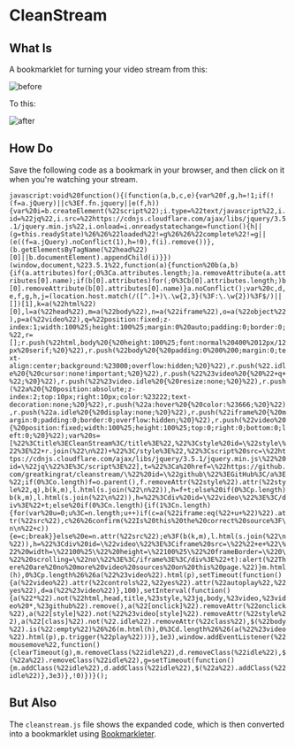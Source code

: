 # CleanStream

## What Is

A bookmarklet for turning your video stream from this:

![before](https://i.imgur.com/RNwsjzQ.png)

To this:

![after](https://i.imgur.com/2pVCi3e.png)

## How Do

Save the following code as a bookmark in your browser, and then click on it when you're watching your stream.

`javascript:void%20function(){(function(a,b,c,e){var%20f,g,h=!1;if(!(f=a.jQuery)||c%3Ef.fn.jquery||e(f,h)){var%20i=b.createElement(%22script%22);i.type=%22text/javascript%22,i.id=%22jq%22,i.src=%22https://cdnjs.cloudflare.com/ajax/libs/jquery/3.5.1/jquery.min.js%22,i.onload=i.onreadystatechange=function(){h||(g=this.readyState)%26%26%22loaded%22!=g%26%26%22complete%22!=g||(e((f=a.jQuery).noConflict(1),h=!0),f(i).remove())},(b.getElementsByTagName(%22head%22)[0]||b.documentElement).appendChild(i)}})(window,document,%223.5.1%22,function(a){function%20b(a,b){if(a.attributes)for(;0%3Ca.attributes.length;)a.removeAttribute(a.attributes[0].name);if(b[0].attributes)for(;0%3Cb[0].attributes.length;)b[0].removeAttribute(b[0].attributes[0].name)}a.noConflict();var%20c,d,e,f,g,h,j=(location.host.match(/([^.]+)\.\w{2,3}(%3F:\.\w{2})%3F$/)||[])[1],k=a(%22html%22)[0],l=a(%22head%22),m=a(%22body%22),n=a(%22iframe%22),o=a(%22object%22),p=a(%22video%22),q=%22position:fixed;z-index:1;width:100%25;height:100%25;margin:0%20auto;padding:0;border:0;%22,r=[];r.push(%22html,body%20{%20height:100%25;font:normal%20400%2012px/12px%20serif;%20}%22),r.push(%22body%20{%20padding:0%200%200;margin:0;text-align:center;background:%23000;overflow:hidden;%20}%22),r.push(%22.idle%20{%20cursor:none!important;%20}%22),r.push(%22%23video%20{%20%22+q+%22;%20}%22),r.push(%22%23video.idle%20{%20resize:none;%20}%22),r.push(%22a%20{%20position:absolute;z-index:2;top:10px;right:10px;color:%23222;text-decoration:none;%20}%22),r.push(%22a:hover%20{%20color:%23666;%20}%22),r.push(%22a.idle%20{%20display:none;%20}%22),r.push(%22iframe%20{%20margin:0;padding:0;border:0;overflow:hidden;%20}%22),r.push(%22video%20{%20position:fixed;width:100%25;height:100%25;top:0;right:0;bottom:0;left:0;%20}%22);var%20s=[%22%3Ctitle%3ECleanStream%3C/title%3E%22,%22%3Cstyle%20id=\%22style\%22%3E%22+r.join(%22\n%22)+%22%3C/style%3E%22,%22%3Cscript%20src=\%22https://cdnjs.cloudflare.com/ajax/libs/jquery/3.5.1/jquery.min.js\%22%20id=\%22jq\%22%3E%3C/script%3E%22],t=%22%3Ca%20href=\%22https://github.com/greatkingrat/cleanstream/\%22%20id=\%22github\%22%3EGitHub%3C/a%3E%22;if(0%3Co.length)f=o.parent(),f.removeAttr(%22style%22).attr(%22style%22,q),b(k,m),l.html(s.join(%22\n%22)),h=f+t;else%20if(0%3Cp.length)b(k,m),l.html(s.join(%22\n%22)),h=%22%3Cdiv%20id=\%22video\%22%3E%3C/div%3E%22+t;else%20if(0%3Cn.length){if(1%3Cn.length){for(var%20u=0;u%3C=n.length;u++)if(c=a(%22iframe:eq(%22+u+%22)%22).attr(%22src%22),c%26%26confirm(%22Is%20this%20the%20correct%20source%3F\n\n%22+c)){e=c;break}}else%20e=n.attr(%22src%22);e%3F(b(k,m),l.html(s.join(%22\n%22)),h=%22%3Cdiv%20id=\%22video\%22%3E%3Ciframe%20src=\%22%22+e+%22\%22%20width=\%22100%25\%22%20height=\%22100%25\%22%20frameBorder=\%220\%22%20scrolling=\%22no\%22%3E%3C/iframe%3E%3C/div%3E%22+t):alert(%22There%20are%20no%20more%20video%20sources%20on%20this%20page.%22)}m.html(h),0%3Cp.length%26%26a(%22%23video%22).html(p),setTimeout(function(){a(%22video%22).attr(%22controls%22,%22yes%22).attr(%22autoplay%22,%22yes%22),d=a(%22%23video%22)},100),setInterval(function(){a(%22*%22).not(%22html,head,title,%23style,%23jq,body,%23video,%23video%20*,%23github%22).remove(),a(%22[onclick]%22).removeAttr(%22onclick%22),a(%22[style]%22).not(%22%23video[style]%22).removeAttr(%22style%22),a(%22[class]%22).not(%22.idle%22).removeAttr(%22class%22),$(%22body%22).is(%22:empty%22)%26%26(m.html(h),0%3Cd.length%26%26(a(%22%23video%22).html(p),p.trigger(%22play%22)))},1e3),window.addEventListener(%22mousemove%22,function(){clearTimeout(g),m.removeClass(%22idle%22),d.removeClass(%22idle%22),$(%22a%22).removeClass(%22idle%22),g=setTimeout(function(){m.addClass(%22idle%22),d.addClass(%22idle%22),$(%22a%22).addClass(%22idle%22)},3e3)},!0)})}();`

## But Also

The `cleanstream.js` file shows the expanded code, which is then converted into a bookmarklet using [Bookmarkleter](https://chriszarate.github.io/bookmarkleter/).